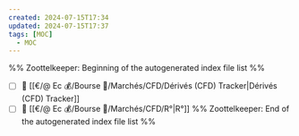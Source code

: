 ```yaml
---
created: 2024-07-15T17:34
updated: 2024-07-15T17:37
tags: [MOC]
  - MOC
---
```

%% Zoottelkeeper: Beginning of the autogenerated index file list  %%
- [ ] 📄 [[€/@ Ec 💰/Bourse 👛/Marchés/CFD/Dérivés (CFD) Tracker|Dérivés (CFD) Tracker]]
- [ ] 📄 [[€/@ Ec 💰/Bourse 👛/Marchés/CFD/R°|R°]]
%% Zoottelkeeper: End of the autogenerated index file list  %%
